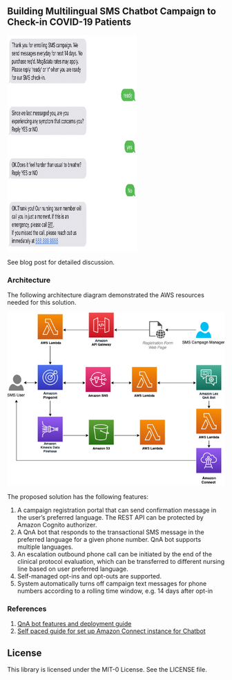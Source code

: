 ## Building Multilingual SMS Chatbot Campaign to Check-in COVID-19 Patients

<img src="Figures/screenshot.png" width="300" height="500" />

See blog post for detailed discussion. 

### Architecture

The following architecture diagram demonstrated the AWS resources needed for this solution. 

![Architecture Diagram](Figures/architecture.jpg?raw=true)

The proposed solution has the following features:

1. A campaign registration portal that can send confirmation message in the user’s preferred language. The REST API can be protected by Amazon Cognito authorizer.
2. A QnA bot that responds to the transactional SMS message in the preferred language for a given phone number. QnA bot supports multiple languages.
3. An escalation outbound phone call can be initiated by the end of the clinical protocol evaluation, which can be transferred to different nursing line based on user preferred language.
4. Self-managed opt-ins and opt-outs are supported.
5. System automatically turns off campaign text messages for phone numbers according to a rolling time window, e.g. 14 days after opt-in 

### References

1. [QnA bot features and deployment guide](https://aws.amazon.com/blogs/machine-learning/creating-a-question-and-answer-bot-with-amazon-lex-and-amazon-alexa/)
2. [Self paced guide for set up Amazon Connect instance for Chatbot](https://rise.articulate.com/share/MhzJNhlCBWc6ptgK4As_ZQ9HlbAnEPs_#/lessons/gYp533WHnrvJTYCrDBVvhaVXJXUcd0gA)

## License

This library is licensed under the MIT-0 License. See the LICENSE file.

